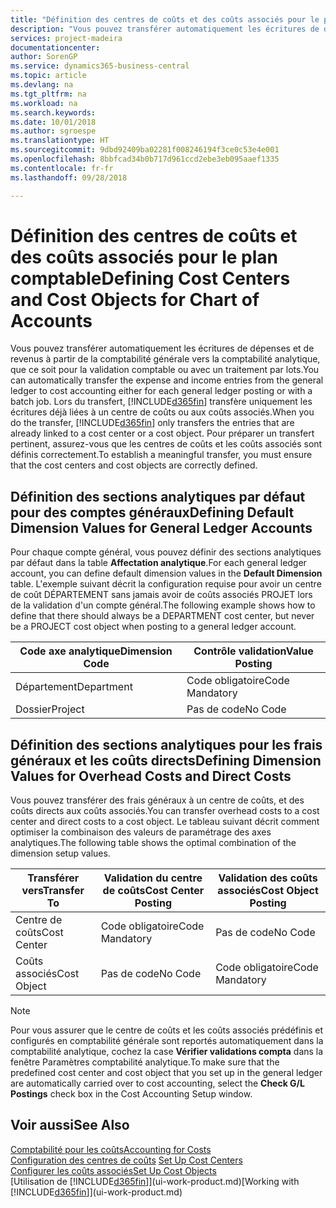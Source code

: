 ```yaml
---
title: "Définition des centres de coûts et des coûts associés pour le plan comptable | Microsoft Docs"
description: "Vous pouvez transférer automatiquement les écritures de dépenses et de revenus à partir de la comptabilité générale vers la comptabilité analytique, que ce soit pour la validation comptable ou avec un traitement par lots. Lors du transfert, le système transfère uniquement les écritures déjà liées à un centre de coûts ou aux coûts associés. Pour préparer un transfert pertinent, assurez-vous que les centres de coûts et les coûts associés sont définis correctement."
services: project-madeira
documentationcenter: 
author: SorenGP
ms.service: dynamics365-business-central
ms.topic: article
ms.devlang: na
ms.tgt_pltfrm: na
ms.workload: na
ms.search.keywords: 
ms.date: 10/01/2018
ms.author: sgroespe
ms.translationtype: HT
ms.sourcegitcommit: 9dbd92409ba02281f008246194f3ce0c53e4e001
ms.openlocfilehash: 8bbfcad34b0b717d961ccd2ebe3eb095aaef1335
ms.contentlocale: fr-fr
ms.lasthandoff: 09/28/2018

---
```

# <a name="defining-cost-centers-and-cost-objects-for-chart-of-accounts"></a><span data-ttu-id="866f6-105">Définition des centres de coûts et des coûts associés pour le plan comptable</span><span class="sxs-lookup"><span data-stu-id="866f6-105">Defining Cost Centers and Cost Objects for Chart of Accounts</span></span>
<span data-ttu-id="866f6-106">Vous pouvez transférer automatiquement les écritures de dépenses et de revenus à partir de la comptabilité générale vers la comptabilité analytique, que ce soit pour la validation comptable ou avec un traitement par lots.</span><span class="sxs-lookup"><span data-stu-id="866f6-106">You can automatically transfer the expense and income entries from the general ledger to cost accounting either for each general ledger posting or with a batch job.</span></span> <span data-ttu-id="866f6-107">Lors du transfert, [!INCLUDE[d365fin](includes/d365fin_md.md)] transfère uniquement les écritures déjà liées à un centre de coûts ou aux coûts associés.</span><span class="sxs-lookup"><span data-stu-id="866f6-107">When you do the transfer, [!INCLUDE[d365fin](includes/d365fin_md.md)] only transfers the entries that are already linked to a cost center or a cost object.</span></span> <span data-ttu-id="866f6-108">Pour préparer un transfert pertinent, assurez-vous que les centres de coûts et les coûts associés sont définis correctement.</span><span class="sxs-lookup"><span data-stu-id="866f6-108">To establish a meaningful transfer, you must ensure that the cost centers and cost objects are correctly defined.</span></span>  

## <a name="defining-default-dimension-values-for-general-ledger-accounts"></a><span data-ttu-id="866f6-109">Définition des sections analytiques par défaut pour des comptes généraux</span><span class="sxs-lookup"><span data-stu-id="866f6-109">Defining Default Dimension Values for General Ledger Accounts</span></span>  
<span data-ttu-id="866f6-110">Pour chaque compte général, vous pouvez définir des sections analytiques par défaut dans la table **Affectation analytique**.</span><span class="sxs-lookup"><span data-stu-id="866f6-110">For each general ledger account, you can define default dimension values in the **Default Dimension** table.</span></span> <span data-ttu-id="866f6-111">L'exemple suivant décrit la configuration requise pour avoir un centre de coût DÉPARTEMENT sans jamais avoir de coûts associés PROJET lors de la validation d'un compte général.</span><span class="sxs-lookup"><span data-stu-id="866f6-111">The following example shows how to define that there should always be a DEPARTMENT cost center, but never be a PROJECT cost object when posting to a general ledger account.</span></span>  

|<span data-ttu-id="866f6-112">**Code axe analytique**</span><span class="sxs-lookup"><span data-stu-id="866f6-112">**Dimension Code**</span></span>|<span data-ttu-id="866f6-113">**Contrôle validation**</span><span class="sxs-lookup"><span data-stu-id="866f6-113">**Value Posting**</span></span>|  
|------------------------------------------|-----------------------------------------|  
|<span data-ttu-id="866f6-114">Département</span><span class="sxs-lookup"><span data-stu-id="866f6-114">Department</span></span>|<span data-ttu-id="866f6-115">Code obligatoire</span><span class="sxs-lookup"><span data-stu-id="866f6-115">Code Mandatory</span></span>|  
|<span data-ttu-id="866f6-116">Dossier</span><span class="sxs-lookup"><span data-stu-id="866f6-116">Project</span></span>|<span data-ttu-id="866f6-117">Pas de code</span><span class="sxs-lookup"><span data-stu-id="866f6-117">No Code</span></span>|  

## <a name="defining-dimension-values-for-overhead-costs-and-direct-costs"></a><span data-ttu-id="866f6-118">Définition des sections analytiques pour les frais généraux et les coûts directs</span><span class="sxs-lookup"><span data-stu-id="866f6-118">Defining Dimension Values for Overhead Costs and Direct Costs</span></span>  
 <span data-ttu-id="866f6-119">Vous pouvez transférer des frais généraux à un centre de coûts, et des coûts directs aux coûts associés.</span><span class="sxs-lookup"><span data-stu-id="866f6-119">You can transfer overhead costs to a cost center and direct costs to a cost object.</span></span> <span data-ttu-id="866f6-120">Le tableau suivant décrit comment optimiser la combinaison des valeurs de paramétrage des axes analytiques.</span><span class="sxs-lookup"><span data-stu-id="866f6-120">The following table shows the optimal combination of the dimension setup values.</span></span>  

|<span data-ttu-id="866f6-121">Transférer vers</span><span class="sxs-lookup"><span data-stu-id="866f6-121">Transfer To</span></span>|<span data-ttu-id="866f6-122">Validation du centre de coûts</span><span class="sxs-lookup"><span data-stu-id="866f6-122">Cost Center Posting</span></span>|<span data-ttu-id="866f6-123">Validation des coûts associés</span><span class="sxs-lookup"><span data-stu-id="866f6-123">Cost Object Posting</span></span>|  
|-----------------|-------------------------|-------------------------|  
|<span data-ttu-id="866f6-124">Centre de coûts</span><span class="sxs-lookup"><span data-stu-id="866f6-124">Cost Center</span></span>|<span data-ttu-id="866f6-125">Code obligatoire</span><span class="sxs-lookup"><span data-stu-id="866f6-125">Code Mandatory</span></span>|<span data-ttu-id="866f6-126">Pas de code</span><span class="sxs-lookup"><span data-stu-id="866f6-126">No Code</span></span>|  
|<span data-ttu-id="866f6-127">Coûts associés</span><span class="sxs-lookup"><span data-stu-id="866f6-127">Cost Object</span></span>|<span data-ttu-id="866f6-128">Pas de code</span><span class="sxs-lookup"><span data-stu-id="866f6-128">No Code</span></span>|<span data-ttu-id="866f6-129">Code obligatoire</span><span class="sxs-lookup"><span data-stu-id="866f6-129">Code Mandatory</span></span>|  

> [!NOTE]  
>  <span data-ttu-id="866f6-130">Pour vous assurer que le centre de coûts et les coûts associés prédéfinis et configurés en comptabilité générale sont reportés automatiquement dans la comptabilité analytique, cochez la case **Vérifier validations compta** dans la fenêtre Paramètres comptabilité analytique.</span><span class="sxs-lookup"><span data-stu-id="866f6-130">To make sure that the predefined cost center and cost object that you set up in the general ledger are automatically carried over to cost accounting, select the **Check G/L Postings** check box in the Cost Accounting Setup window.</span></span>  

## <a name="see-also"></a><span data-ttu-id="866f6-131">Voir aussi</span><span class="sxs-lookup"><span data-stu-id="866f6-131">See Also</span></span>  
[<span data-ttu-id="866f6-132">Comptabilité pour les coûts</span><span class="sxs-lookup"><span data-stu-id="866f6-132">Accounting for Costs</span></span>](finance-manage-cost-accounting.md)  
<span data-ttu-id="866f6-133">[Configuration des centres de coûts](finance-how-to-set-up-cost-centers.md) </span><span class="sxs-lookup"><span data-stu-id="866f6-133">[Set Up Cost Centers](finance-how-to-set-up-cost-centers.md) </span></span>  
[<span data-ttu-id="866f6-134">Configurer les coûts associés</span><span class="sxs-lookup"><span data-stu-id="866f6-134">Set Up Cost Objects</span></span>](finance-how-to-set-up-cost-objects.md)  
<span data-ttu-id="866f6-135">[Utilisation de [!INCLUDE[d365fin](includes/d365fin_md.md)]](ui-work-product.md)</span><span class="sxs-lookup"><span data-stu-id="866f6-135">[Working with [!INCLUDE[d365fin](includes/d365fin_md.md)]](ui-work-product.md)</span></span>

